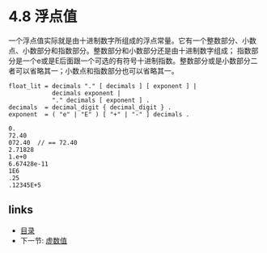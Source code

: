 # 4.8 浮点值

一个浮点值实际就是由十进制数字所组成的浮点常量。它有一个整数部分、小数点、小数部分和指数部分。整数部分和小数部分还是由十进制数字组成； 指数部分是一个e或是E后面跟一个可选的有符号十进制指数。整数部分或是小数部分二者可以省略其一；小数点和指数部分也可以省略其一。

	float_lit = decimals "." [ decimals ] [ exponent ] |
	            decimals exponent |
	            "." decimals [ exponent ] .
	decimals  = decimal_digit { decimal_digit } .
	exponent  = ( "e" | "E" ) [ "+" | "-" ] decimals .

	0.
	72.40
	072.40  // == 72.40
	2.71828
	1.e+0
	6.67428e-11
	1E6
	.25
	.12345E+5

## links
  * [目录](<preface.md>)
  * 下一节: [虚数值](<04.9.md>)